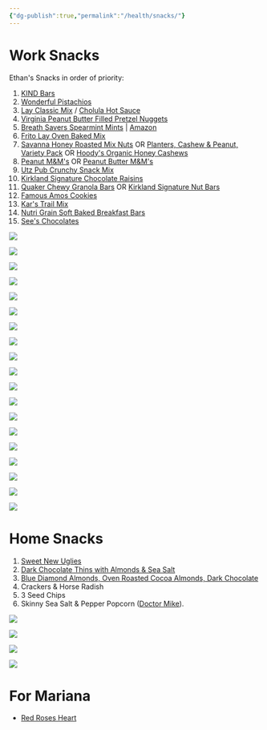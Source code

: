 ```yaml
---
{"dg-publish":true,"permalink":"/health/snacks/"}
---
```



# Work Snacks

Ethan's Snacks in order of priority:  

1. [KIND Bars](https://www.amazon.com/KIND-Chocolate-Gluten-Sugar-1-4oz/dp/B007PE7ANY)
2. [Wonderful Pistachios](https://www.costco.com/wonderful-in-shell-pistachio-nuts%2c-1.5-oz%2c-24-count.product.100381497.html) 
3.  [Lay Classic Mix](https://www.costco.com/frito-lay-classic-mix%2c-variety-pack%2c-54-count.product.100836033.html) / [Cholula Hot Sauce](https://www.costco.com/cholula-hot-sauce%2C-original%2C-12-fl-oz%2C-2-count.product.100441814.html)
4.  [Virginia Peanut Butter Filled Pretzel Nuggets](https://www.costco.com/kirkland-signature-peanut-butter-filled-pretzel-nuggets%2c-55-oz.product.100393423.html)
5.  [Breath Savers Spearmint Mints](https://www.walmart.com/ip/Breath-Savers-Sugar-Free-Spearmint-Mints-6-Oz/10449934) | [Amazon](https://www.amazon.com/BREATH-SAVERS-Sugar-Mints-Spearmint/dp/B000WKZPSK/ref=asc_df_B000WKZPSK/?tag=hyprod-20&linkCode=df0&hvadid=312118140915&hvpos=&hvnetw=g&hvrand=6001105721792781567&hvpone=&hvptwo=&hvqmt=&hvdev=c&hvdvcmdl=&hvlocint=&hvlocphy=9026958&hvtargid=pla-571452901863&psc=1)
6.  [Frito Lay Oven Baked Mix](https://www.costco.com/frito-lay-oven-baked-mix%2c-variety-pack%2c-30-count.product.100490855.html)
7.  [Savanna Honey Roasted Mix Nuts](https://www.costco.com/savanna-honey-roasted-mix-nuts%2c-30-oz%2c-2-pack.product.100312634.html) OR [Planters, Cashew & Peanut, Variety Pack](https://www.costco.com/planters%2c-cashew-%2526-peanut%2c-variety-pack%2c-24-count.product.100170643.html) OR [Hoody's Organic Honey Cashews](https://www.costco.com/hoody's-organic-honey-cashews-30-oz%2c-2-pack.product.100324998.html)
8.  [Peanut M&M's](https://www.costco.com/m%2526m's-chocolate-candy%2c-peanut%2c-62-oz-jar.product.100394694.html) OR [Peanut Butter M&M's](https://www.costco.com/m%2526m's-chocolate-candy%2c-peanut-butter%2c-55-oz-jar.product.100639615.html)
9.  [Utz Pub Crunchy Snack Mix](https://www.costco.com/utz-pub-crunchy-snack-mix%2c-44-oz.product.100113277.html)
10.  [Kirkland Signature Chocolate Raisins](https://www.costco.com/kirkland-signature-raisins%2c-milk-chocolate%2c-3.4-lb.product.100333883.html)
11.  [Quaker Chewy Granola Bars](https://www.costco.com/quaker-chewy-granola-bars%2c-variety-pack%2c-0.84-oz%2c-60-count.product.100371267.html) OR [Kirkland Signature Nut Bars](https://www.costco.com/kirkland-signature-nut-bars%2c-1.41-oz%2c-30-count.product.100524886.html)
12.  [Famous Amos Cookies](https://www.costco.com/famous-amos-cookies%2c-chocolate-chip%2c-2-oz%2c-42-count.product.100113284.html)
13.  [Kar's Trail Mix](https://www.costco.com/kar's-trail-mix%2c-sweet-'n-salty%2c-2-oz%2c-24-count.product.100409506.html)
14. [Nutri Grain Soft Baked Breakfast Bars](https://www.costco.com/nutri-grain-bars%2c-1.3-oz%2c-64-count.product.100739743.html)
15. [See's Chocolates](https://www.sees.com/valentines-day-gifts/for-your-sweetheart/hugs-and-kisses-heart/200530.html?cgid=for-your-sweetheart)

![](https://m.media-amazon.com/images/W/IMAGERENDERING_521856-T1/images/I/71TEqRNZpSL._SL1500_.jpg)

![](https://images.costco-static.com/ImageDelivery/imageService?profileId=12026540&itemId=501690-inc&recipeName=680)

![](https://images.costco-static.com/ImageDelivery/imageService?profileId=12026540&itemId=1627770-847&recipeName=680)

![](https://images.costco-static.com/ImageDelivery/imageService?profileId=12026540&itemId=262838-847&recipeName=680)

![](https://images.costco-static.com/ImageDelivery/imageService?profileId=12026540&imageId=1538102-847__1&recipeName=350)

![](https://i5.walmartimages.com/asr/07d4ed27-2768-4cc7-bd4b-b5b7f8f0cf18_1.dd2fec8f550a910be4fa6cf34e897b24.jpeg)

![](https://images.costco-static.com/ImageDelivery/imageService?profileId=12026540&itemId=1315382-847&recipeName=680)

![](https://images.costco-static.com/ImageDelivery/imageService?profileId=12026540&imageId=1102102-847__1&recipeName=350)

![](https://images.costco-static.com/ImageDelivery/imageService?profileId=12026540&imageId=664570-847__1&recipeName=350)

![](https://images.costco-static.com/ImageDelivery/imageService?profileId=12026540&imageId=1123322-847__1&recipeName=350)

![](https://images.costco-static.com/ImageDelivery/imageService?profileId=12026540&imageId=1199479-847__1&recipeName=350)

![](https://images.costco-static.com/ImageDelivery/imageService?profileId=12026540&itemId=1301275-847&recipeName=680)

![](https://images.costco-static.com/ImageDelivery/imageService?profileId=12026540&itemId=506639-inc&recipeName=680)

![](https://images.costco-static.com/ImageDelivery/imageService?profileId=12026540&itemId=835671-847&recipeName=680)

![](https://images.costco-static.com/ImageDelivery/imageService?profileId=12026540&itemId=717581-847&recipeName=680)

![](https://images.costco-static.com/ImageDelivery/imageService?profileId=12026540&itemId=1300509-inc&recipeName=680)

![](https://images.costco-static.com/ImageDelivery/imageService?profileId=12026540&itemId=171859-847&recipeName=680)

![](https://images.costco-static.com/ImageDelivery/imageService?profileId=12026540&itemId=411389-847&recipeName=680)

![](https://images.costco-static.com/ImageDelivery/imageService?profileId=12026540&itemId=1531949-847&recipeName=680)

# Home Snacks

1. [Sweet New Uglies](https://www.walmart.com/ip/Uglies-Sweet-Potato-Chips-15-oz/1319760041)
2. [Dark Chocolate Thins with Almonds & Sea Salt](https://www.samsclub.com/p/members-mark-dark-chocolate-thins-almonds-sea-salt-20oz/prod23030856)
3. [Blue Diamond Almonds, Oven Roasted Cocoa Almonds, Dark Chocolate](https://www.walmart.com/ip/Blue-Diamond-Almonds-Oven-Roasted-Cocoa-Almonds-Dark-Chocolate-25-Oz/45996558)
4. Crackers & Horse Radish
5. 3 Seed Chips
6. Skinny Sea Salt & Pepper Popcorn ([Doctor Mike](https://youtu.be/lUwUVVqJt1c?si=md3yqRrXYSy6g-6X&t=502)).


![](https://i5.walmartimages.com/asr/7bbb7ada-9a69-4588-9bab-9dcad048fea7.8dbc3fcf33670a85ef4455323a86f13b.jpeg?odnHeight=612&odnWidth=612&odnBg=FFFFFF)

![](https://i5.walmartimages.com/asr/f8f228d0-690f-4153-b5e8-b762ed48a689.bee0606c1d27efdb1ccb4457bfef629c.jpeg)

![](https://i5.walmartimages.com/asr/687bf74b-c49a-4d29-9440-c3fba27205e5_1.556078ff59557e76f2daafe3b18ffdfd.jpeg)

![](https://m.media-amazon.com/images/W/MEDIAX_792452-T2/images/I/7154-18-x6L._AC_UF894,1000_QL80_.jpg)
# For Mariana

- [Red Roses Heart](https://www.sees.com/valentines-day-gifts/for-your-sweetheart/red-roses-heart/200806.html?cgid=for-your-sweetheart)